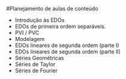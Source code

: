 #Planejamento de aulas de conteúdo

* Introdução às EDOs
* EDOs de primeira ordem separáveis.
* PVI / PVC
* Modelagem
* EDOs lineares de segunda ordem (parte I)
* EDOs lineares de segunda ordem (parte II)
* Séries Geométricas
* Séries de Taylor
* Séries de Fourier
